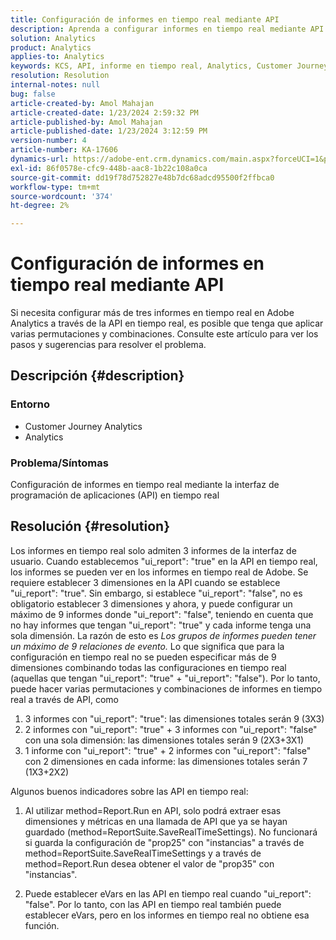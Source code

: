 ```yaml
---
title: Configuración de informes en tiempo real mediante API
description: Aprenda a configurar informes en tiempo real mediante API en Adobe Analytics.
solution: Analytics
product: Analytics
applies-to: Analytics
keywords: KCS, API, informe en tiempo real, Analytics, Customer Journey Analytics
resolution: Resolution
internal-notes: null
bug: false
article-created-by: Amol Mahajan
article-created-date: 1/23/2024 2:59:32 PM
article-published-by: Amol Mahajan
article-published-date: 1/23/2024 3:12:59 PM
version-number: 4
article-number: KA-17606
dynamics-url: https://adobe-ent.crm.dynamics.com/main.aspx?forceUCI=1&pagetype=entityrecord&etn=knowledgearticle&id=cb533e00-00ba-ee11-a569-6045bd006c82
exl-id: 86f0578e-cfc9-448b-aac8-1b22c108a0ca
source-git-commit: dd19f78d752827e48b7dc68adcd95500f2ffbca0
workflow-type: tm+mt
source-wordcount: '374'
ht-degree: 2%

---
```


# Configuración de informes en tiempo real mediante API


Si necesita configurar más de tres informes en tiempo real en Adobe Analytics a través de la API en tiempo real, es posible que tenga que aplicar varias permutaciones y combinaciones. Consulte este artículo para ver los pasos y sugerencias para resolver el problema.

## Descripción {#description}


### <b>Entorno</b>

- Customer Journey Analytics
- Analytics




### <b>Problema/Síntomas</b>

Configuración de informes en tiempo real mediante la interfaz de programación de aplicaciones (API) en tiempo real


## Resolución {#resolution}


Los informes en tiempo real solo admiten 3 informes de la interfaz de usuario.
Cuando establecemos &quot;ui_report&quot;: &quot;true&quot; en la API en tiempo real, los informes se pueden ver en los informes en tiempo real de Adobe. Se requiere establecer 3 dimensiones en la API cuando se establece &quot;ui_report&quot;: &quot;true&quot;.
Sin embargo, si establece &quot;ui_report&quot;: &quot;false&quot;, no es obligatorio establecer 3 dimensiones y ahora, y puede configurar un máximo de 9 informes donde &quot;ui_report&quot;: &quot;false&quot;, teniendo en cuenta que no hay informes que tengan &quot;ui_report&quot;: &quot;true&quot; y cada informe tenga una sola dimensión.
La razón de esto es *Los grupos de informes pueden tener un máximo de 9 relaciones de evento.* Lo que significa que para la configuración en tiempo real no se pueden especificar más de 9 dimensiones combinando todas las configuraciones en tiempo real (aquellas que tengan &quot;ui_report&quot;: &quot;true&quot; + &quot;ui_report&quot;: &quot;false&quot;).
Por lo tanto, puede hacer varias permutaciones y combinaciones de informes en tiempo real a través de API, como

1. 3 informes con &quot;ui_report&quot;: &quot;true&quot;: las dimensiones totales serán 9 (3X3)
2. 2 informes con &quot;ui_report&quot;: &quot;true&quot; + 3 informes con &quot;ui_report&quot;: &quot;false&quot; con una sola dimensión: las dimensiones totales serán 9 (2X3+3X1)
3. 1 informe con &quot;ui_report&quot;: &quot;true&quot; + 2 informes con &quot;ui_report&quot;: &quot;false&quot; con 2 dimensiones en cada informe: las dimensiones totales serán 7 (1X3+2X2)


Algunos buenos indicadores sobre las API en tiempo real:

1. Al utilizar method=Report.Run en API, solo podrá extraer esas dimensiones y métricas en una llamada de API que ya se hayan guardado (method=ReportSuite.SaveRealTimeSettings). No funcionará si guarda la configuración de &quot;prop25&quot; con &quot;instancias&quot; a través de method=ReportSuite.SaveRealTimeSettings y a través de method=Report.Run desea obtener el valor de &quot;prop35&quot; con &quot;instancias&quot;.


2. Puede establecer eVars en las API en tiempo real cuando &quot;ui_report&quot;: &quot;false&quot;. Por lo tanto, con las API en tiempo real también puede establecer eVars, pero en los informes en tiempo real no obtiene esa función.
